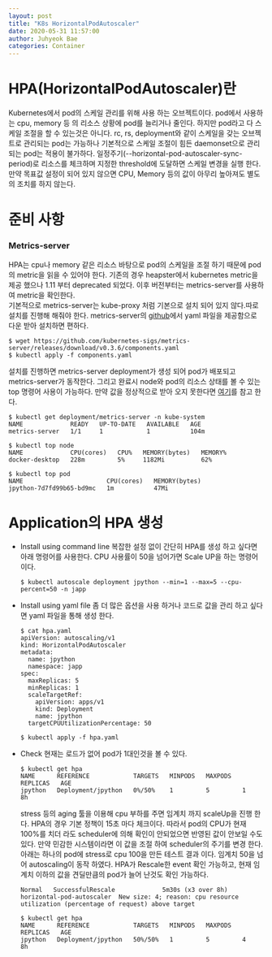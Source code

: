 ```yaml
---
layout: post
title: "K8s HorizontalPodAutoscaler"
date: 2020-05-31 11:57:00
author: Juhyeok Bae
categories: Container
---
```


# HPA(HorizontalPodAutoscaler)란
Kubernetes에서 pod의 스케일 관리를 위해 사용 하는 오브젝트이다. pod에서 사용하는 cpu, memory 등 의 리소스 상황에 pod를 늘리거나 줄인다. 하지만 pod라고 다 스케일 조절을 할 수 있는것은 아니다. rc, rs, deployment와 같이 스케일을 갖는 오브젝트로 관리되는 pod는 가능하나 기본적으로 스케일 조절이 힘든 daemonset으로 관리 되는 pod는 적용이 불가하다. 일정주기(--horizontal-pod-autoscaler-sync-period)로 리소스를 체크하며 지정한 threshold에 도달하면 스케일 변경을 실행 한다. 만약 목표값 설정이 되어 있지 않으면 CPU, Memory 등의 값이 아무리 높아져도 별도의 조치를 하지 않는다.

# 준비 사항
### Metrics-server
HPA는 cpu나 memory 같은 리소스 바탕으로 pod의 스케일을 조절 하기 때문에 pod의 metric을 읽을 수 있어야 한다. 기존의 경우 heapster에서 kubernetes metric을 제공 했으나 1.11 부터 deprecated 되었다. 이후 버전부터는 metrics-server를 사용하여 metric을 확인한다.  
기본적으로 metrics-server는 kube-proxy 처럼 기본으로 설치 되어 있지 않다.따로 설치를 진행해 해줘야 한다. metrics-server의 [github](https://github.com/kubernetes-sigs/metrics-server/releases/download/v0.3.6/components.yaml)에서 yaml 파일을 제공함으로 다운 받아 설치하면 편하다.
  ```
  $ wget https://github.com/kubernetes-sigs/metrics-server/releases/download/v0.3.6/components.yaml
  $ kubectl apply -f components.yaml
  ```
설치를 진행하면 metrics-server deployment가 생성 되어 pod가 배포되고 metrics-server가 동작한다. 그리고 완료시 node와 pod의 리소스 상태를 볼 수 있는 top 명령어 사용이 가능하다. 만약 값을 정상적으로 받아 오지 못한다면 [여기](https://jukops.github.io/container/2020/06/01/container-k8s-docker_desktop_hpa.html)를 참고 한다.
  ```
  $ kubectl get deployment/metrics-server -n kube-system
  NAME             READY   UP-TO-DATE   AVAILABLE   AGE
  metrics-server   1/1     1            1           104m

  $ kubectl top node
  NAME             CPU(cores)   CPU%   MEMORY(bytes)   MEMORY%
  docker-desktop   228m         5%     1182Mi          62%

  $ kubectl top pod
  NAME                       CPU(cores)   MEMORY(bytes)
  jpython-7d7fd99b65-bd9mc   1m           47Mi
  ```

# Application의 HPA 생성
- Install using command line
  복잡한 설정 없이 간단히 HPA를 생성 하고 싶다면 아래 명령어를 사용한다.
  CPU 사용률이 50을 넘어가면 Scale UP을 하는 명령어 이다.
  ```
  $ kubectl autoscale deployment jpython --min=1 --max=5 --cpu-percent=50 -n japp
  ```

- Install using yaml file
  좀 더 많은 옵션을 사용 하거나 코드로 값을 관리 하고 싶다면 yaml 파일을 통해 생성 한다.
  ```
  $ cat hpa.yaml
  apiVersion: autoscaling/v1
  kind: HorizontalPodAutoscaler
  metadata:
    name: jpython
    namespace: japp
  spec:
    maxReplicas: 5
    minReplicas: 1
    scaleTargetRef:
      apiVersion: apps/v1
      kind: Deployment
      name: jpython
    targetCPUUtilizationPercentage: 50

  $ kubectl apply -f hpa.yaml
  ```

- Check
  현재는 로드가 없어 pod가 1대인것을 볼 수 있다.
  ```
  $ kubectl get hpa
  NAME      REFERENCE            TARGETS   MINPODS   MAXPODS   REPLICAS   AGE
  jpython   Deployment/jpython   0%/50%    1         5         1          8h
  ```
  stress 등의 aging 툴을 이용해 cpu 부하를 주면 임계치 까지 scaleUp을 진행 한다. HPA의 경우 기본 정책이 15초 마다 체크이다. 따라서 pod의 CPU가 현재 100%를 치더 라도 scheduler에 의해 확인이 안되었으면 반영된 값이 안보일 수도 있다. 만약 민감한 시스템이라면 이 값을 조절 하여 scheduler의 주기를 변경 한다.  
  아래는 하나의 pod에 stress로 cpu 100을 만든 테스트 결과 이다. 임계치 50을 넘어 autoscaling이 동작 하였다. HPA가 Rescale한 event 확인 가능하고, 현재 임계치 이하의 값을 견딜만큼의 pod가 늘어 난것도 확인 가능하다.
  ```
  Normal   SuccessfulRescale             5m30s (x3 over 8h)  horizontal-pod-autoscaler  New size: 4; reason: cpu resource utilization (percentage of request) above target
  ```
  ```
  $ kubectl get hpa
  NAME      REFERENCE            TARGETS   MINPODS   MAXPODS   REPLICAS   AGE
  jpython   Deployment/jpython   50%/50%   1         5         4          8h
